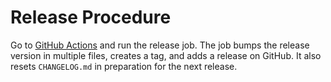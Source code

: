 # Release Procedure

Go to [GitHub Actions](https://github.com/Teradata/nodejs-driver/actions/workflows/cd-release.yml) and run the release job. The job bumps the release version in multiple files, creates a tag, and adds a release on GitHub. It also resets `CHANGELOG.md` in preparation for the next release.
